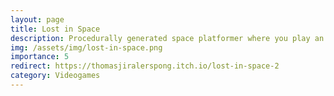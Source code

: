 ```yaml
---
layout: page
title: Lost in Space
description: Procedurally generated space platformer where you play an astronaut wandering through space
img: /assets/img/lost-in-space.png
importance: 5
redirect: https://thomasjiralerspong.itch.io/lost-in-space-2
category: Videogames
---
```


